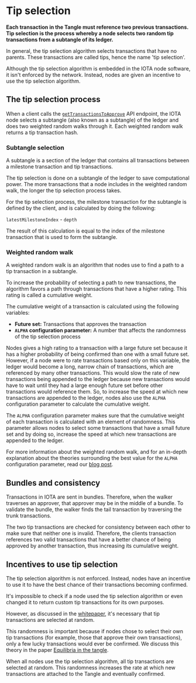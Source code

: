 # Tip selection

**Each transaction in the Tangle must reference two previous transactions. Tip selection is the process whereby a node selects two random tip transactions from a subtangle of its ledger.**

In general, the tip selection algorithm selects transactions that have no parents. These transactions are called tips, hence the name 'tip selection'.

Although the tip selection algorithm is embedded in the IOTA node software, it isn't enforced by the network. Instead, nodes are given an incentive to use the tip selection algorithm.

## The tip selection process

When a client calls the [`getTransactionsToApprove`](root://hornet/1.1/references/api-reference.md#getTransactionsToApprove) API endpoint, the IOTA node selects a subtangle (also known as a subtangle) of the ledger and does two weighted random walks through it. Each weighted random walk returns a tip transaction hash.

### Subtangle selection

A subtangle is a section of the ledger that contains all transactions between a milestone transaction and tip transactions.

The tip selection is done on a subtangle of the ledger to save computational power. The more transactions that a node includes in the weighted random walk, the longer the tip selection process takes.

For the tip selection process, the milestone transaction for the subtangle is defined by the client, and is calculated by doing the following:

`latestMilestoneIndex` - `depth`

The result of this calculation is equal to the index of the milestone transaction that is used to form the subtangle.

### Weighted random walk

A weighted random walk is an algorithm that nodes use to find a path to a tip transaction in a subtangle.

To increase the probability of selecting a path to new transactions, the algorithm favors a path through transactions that have a higher rating. This rating is called a cumulative weight.

The cumulative weight of a transaction is calculated using the following variables:
- **Future set:** Transactions that approves the transaction
- **`ALPHA` configuration parameter:** A number that affects the randomness of the tip selection process

Nodes gives a high rating to a transaction with a large future set because it has a higher probability of being confirmed than one with a small future set. However, if a node were to rate transactions based only on this variable, the ledger would become a long, narrow chain of transactions, which are referenced by many other transactions. This would slow the rate of new transactions being appended to the ledger because new transactions would have to wait until they had a large enough future set before other transactions would reference them. So, to increase the speed at which new transactions are appended to the ledger, nodes also use the `ALPHA` configuration parameter to calculate the cumulative weight.

The `ALPHA` configuration parameter makes sure that the cumulative weight of each transaction is calculated with an element of randomness. This parameter allows nodes to select some transactions that have a small future set and by doing so, increase the speed at which new transactions are appended to the ledger.  

For more information about the weighted random walk, and for an in-depth explanation about the theories surrounding the best value for the `ALPHA` configuration parameter, read our [blog post](https://blog.iota.org/confirmation-rates-in-the-tangle-186ef02878bb).

## Bundles and consistency

Transactions in IOTA are sent in bundles. Therefore, when the walker traverses an approver, that approver may be in the middle of a bundle. To validate the bundle, the walker finds the tail transaction by traversing the trunk transactions. 

The two tip transactions are checked for consistency between each other to make sure that neither one is invalid. Therefore, the clients transaction references two valid transactions that have a better chance of being approved by another transaction, thus increasing its cumulative weight.

## Incentives to use tip selection

The tip selection algorithm is not enforced. Instead, nodes have an incentive to use it to have the best chance of their transactions becoming confirmed.

It's impossible to check if a node used the tip selection algorithm or even changed it to return custom tip transactions for its own purposes.

However, as discussed in the [whitepaper](https://iota.org/IOTA_Whitepaper.pdf), it's necessary that tip transactions are selected at random. 

This randomness is important because if nodes chose to select their own tip transactions (for example, those that approve their own transactions), only a few lucky transactions would ever be confirmed. We discuss this theory in the paper [Equilibria in the tangle](https://arxiv.org/abs/1712.05385).

When all nodes use the tip selection algorithm, all tip transactions are selected at random. This randomness increases the rate at which new transactions are attached to the Tangle and eventually confirmed.